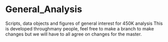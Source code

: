 # General_Analysis
Scripts, data objects and figures of general interest for 450K analysis
This is developed throughmany people, feel free to make a branch to make changes but we will have to all agree on changes for the master.
